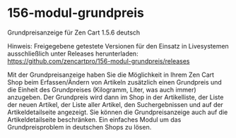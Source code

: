 # 156-modul-grundpreis
Grundpreisanzeige für Zen Cart 1.5.6 deutsch

Hinweis: 
Freigegebene getestete Versionen für den Einsatz in Livesystemen ausschließlich unter Releases herunterladen:
https://github.com/zencartpro/156-modul-grundpreis/releases

Mit der Grundpreisanzeige haben Sie die Möglichkeit in Ihrem Zen Cart Shop beim Erfassen/Ändern von Artikeln zusätzlich einen Grundpreis und die Einheit des Grundpreises (Kilogramm, Liter, was auch immer) anzugeben.
Der Grundpreis wird dann im Shop in der Artikelliste, der Liste der neuen Artikel, der Liste aller Artikel, den Suchergebnissen und auf der Artikeldetailseite angezeigt.
Sie können die Grundpreisanzeige auch auf die Artikeldetailseite beschränken.
Ein einfaches Modul um das Grundpreisproblem in deutschen Shops zu lösen. 
